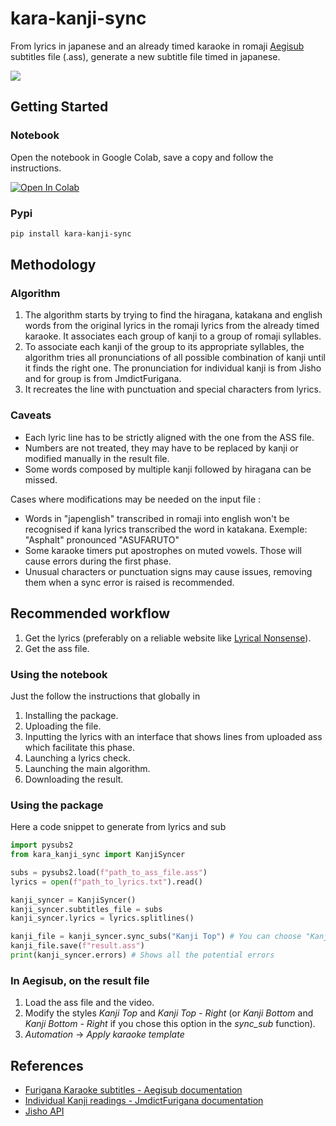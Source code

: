 # kara-kanji-sync

From lyrics in japanese and an already timed karaoke in romaji [Aegisub](https://aegisub.org) subtitles file (.ass), generate a new subtitle file timed in japanese.

<img src="transfo.png"> 

## Getting Started

### Notebook

Open the notebook in Google Colab, save a copy and follow the instructions.

<a target="_blank" href="https://colab.research.google.com/drive/1DSmXbQ1hEWcHCpubJ1s0VUeiW-fYAAjN?usp=sharing">
  <img src="https://colab.research.google.com/assets/colab-badge.svg" alt="Open In Colab"/>
</a>

### Pypi

```bash
pip install kara-kanji-sync
```

## Methodology

### Algorithm

1. The algorithm starts by trying to find the hiragana, katakana and english words from the original lyrics in the romaji lyrics from the already timed karaoke. It associates each group of kanji to a group of romaji syllables.
2. To associate each kanji of the group to its appropriate syllables, the algorithm tries all pronunciations of all possible combination of kanji until it finds the right one. The pronunciation for individual kanji is from Jisho and for group is from JmdictFurigana.
3. It recreates the line with punctuation and special characters from lyrics.

### Caveats

- Each lyric line has to be strictly aligned with the one from the ASS file.
- Numbers are not treated, they may have to be replaced by kanji or modified manually in the result file.
- Some words composed by multiple kanji followed by hiragana can be missed.

Cases where modifications may be needed on the input file :
- Words in "japenglish" transcribed in romaji into english won't be recognised if kana lyrics transcribed the word in katakana.
  Exemple: "Asphalt" pronounced "ASUFARUTO"
- Some karaoke timers put apostrophes on muted vowels. Those will cause errors during the first phase.
- Unusual characters or punctuation signs may cause issues, removing them when a sync error is raised is recommended.

## Recommended workflow

1. Get the lyrics (preferably on a reliable website like [Lyrical Nonsense](https://www.lyrical-nonsense.com/global/)).
2. Get the ass file.

### Using the notebook

Just the follow the instructions that globally in
1. Installing the package.
2. Uploading the file.
3. Inputting the lyrics with an interface that shows lines from uploaded ass which facilitate this phase.
4. Launching a lyrics check.
5. Launching the main algorithm.
6. Downloading the result.

### Using the package

Here a code snippet to generate from lyrics and sub
```python
import pysubs2
from kara_kanji_sync import KanjiSyncer

subs = pysubs2.load(f"path_to_ass_file.ass")
lyrics = open(f"path_to_lyrics.txt").read()

kanji_syncer = KanjiSyncer()
kanji_syncer.subtitles_file = subs
kanji_syncer.lyrics = lyrics.splitlines()

kanji_file = kanji_syncer.sync_subs("Kanji Top") # You can choose "Kanji Bottom" to have the subtitles on the bottom
kanji_file.save(f"result.ass")
print(kanji_syncer.errors) # Shows all the potential errors
```

### In Aegisub, on the result file

1. Load the ass file and the video.
2. Modify the styles *Kanji Top* and *Kanji Top - Right* (or *Kanji Bottom* and *Kanji Bottom - Right* if you chose this option in the *sync_sub* function).
3. *Automation* -> *Apply karaoke template*

## References

- [Furigana Karaoke subtitles - Aegisub documentation](https://aegisub.org/docs/latest/furigana_karaoke/)
- [Individual Kanji readings - JmdictFurigana documentation](https://github.com/Doublevil/JmdictFurigana/tree/master)
- [Jisho API](https://github.com/pedroallenrevez/jisho-api)